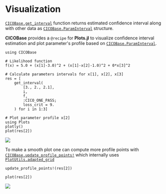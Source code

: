 # Visualization

[`CICOBase.get_interval`](@ref) function returns estimated
confidence interval along with other data as
[`CICOBase.ParamInterval`](@ref) structure.

**CICOBase** provides a `@recipe` for **Plots.jl** to visualize
confidence interval estimation and plot parameter's profile based on
[`CICOBase.ParamInterval`](@ref).

```
using CICOBase

# Likelihood function
f(x) = 5.0 + (x[1]-3.0)^2 + (x[1]-x[2]-1.0)^2 + 0*x[3]^2

# Calculate parameters intervals for x[1], x[2], x[3]
res = [
    get_interval(
        [3., 2., 2.1],
        i,
        f,
        :CICO_ONE_PASS;
        loss_crit = 9.
    ) for i in 1:3]

# Plot parameter profile x[2]
using Plots
plotly()
plot(res[2])
```

![](https://github.com/insysbio/CICOBase.jl/blob/master/img/plot_cico.png?raw=true)

To make a smooth plot one can compute more profile points with [`CICOBase.update_profile_points!`](@ref) which internally uses [`PlotUtils.adapted_grid`](https://github.com/JuliaPlots/PlotUtils.jl/blob/master/src/adapted_grid.jl)

```
update_profile_points!(res[2])

plot(res[2])
```

![](https://github.com/insysbio/CICOBase.jl/blob/master/img/plot_cico_smooth.png?raw=true)
